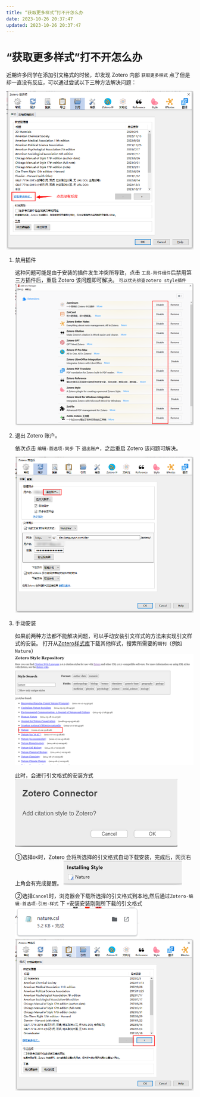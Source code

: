 ```yaml
---
title: “获取更多样式”打不开怎么办
date: 2023-10-26 20:37:47
updated: 2023-10-26 20:37:47
---
```


# “获取更多样式”打不开怎么办

近期许多同学在添加引文格式的时候，却发现 Zotero 内部 `获取更多样式` 点了但是却一直没有反应，可以通过尝试以下三种方法解决问题：

![点击“获取更多样式”没有反应](../../assets/image-获取更多样式没有反应.png)

1. 禁用插件

   这种问题可能是由于安装的插件发生冲突所导致，点击 `工具-附件组件`后禁用第三方插件后，重启 Zotero 该问题即可解决。
   `可以优先排查zotero style插件`
   ![禁用插件](../../assets/image-zotero-禁用插件.png)

2. 退出 Zotero 账户。

   依次点击 `编辑-首选项-同步` 下 `退出账户`，之后重启 Zotero 该问题可解决。

   ![退出zotero账户](../../assets/image-zotero-退出账户.png)

3. 手动安装

   如果前两种方法都不能解决问题，可以手动安装引文样式的方法来实现引文样式的安装。
   打开从[Zotero样式库](https://www.zotero.org/styles)下载其他样式，搜索所需要的`期刊`（例如`Nature`）
   ![选择需要的引文格式下载](../../assets/image-zotero-引文格式下载.png)

   此时，会进行引文格式的安装方式
   ![引文格式安装方式](../../assets/image-zotero-引文格式安装方式.png)

   ①选择`OK`时，Zotero 会将所选择的引文格式自动下载安装，完成后，网页右上角会有完成提醒。
   ![引文格式安装完成](../../assets/image-zotero-引文格式安装完成.png)

   ②选择`Cancel`时，浏览器会下载所选择的引文格式到本地,然后通过`Zotero-编辑-首选项-引用-样式` 下 `+`安装安装刚刚所下载的引文格式
   ![引文格式下载完成](../../assets/image-引文格式下载.png)
   ![安装本地引文格式](../../assets/image-zotero-安装本地引文格式.png)
